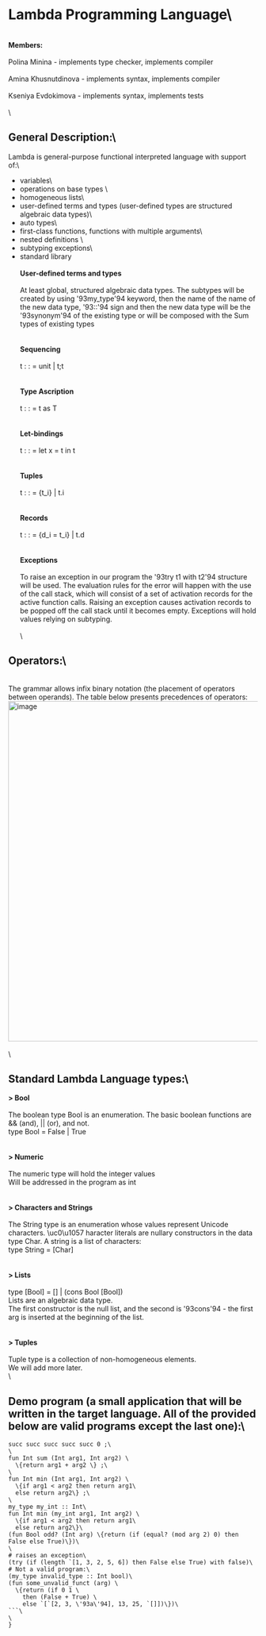# Lambda Programming Language\
 \
**Members:**\
\
Polina Minina - implements type checker, implements compiler <br /> \
Amina Khusnutdinova - implements syntax, implements compiler <br /> \
Kseniya Evdokimova - implements syntax, implements tests <br /> \
 \
## General Description:\
Lambda is general-purpose functional interpreted language with support of:\
- variables\
- operations on base types \
- homogeneous lists\
- user-defined terms and types (user-defined types are structured algebraic data types)\
- auto types\
- first-class functions, functions with multiple arguments\
- nested definitions \
- subtyping exceptions\
- standard library\
 \
**User-defined terms and types**\
\
At least global, structured algebraic data types. The subtypes will be created by using \'93my_type\'94 keyword, then the name of the name of the new data type, \'93::\'94 sign and then the new data type will be the \'93synonym\'94 of the existing type or will be composed with the Sum types of existing types\
\
\
**Sequencing**\
\
t : : = unit | t;t\
\
\
**Type Ascription**\
\
t : : = t as T\
\
\
**Let-bindings**\
\
t : : = let x = t in t\
\
\
**Tuples**\
\
t : : = \{t_i\} | t.i\
\
\
**Records**\
\
t : : = \{d_i = t_i\} | t.d\
\
\
**Exceptions**\
\
To raise an exception in our program the \'93try t1 with t2\'94 structure will be used. The evaluation rules for the error will happen with the use of the call stack, which will consist of a set of activation records for the active function calls. Raising an exception causes activation records to be popped off the call stack until it becomes empty. Exceptions will hold values relying on subtyping.\
 \
 \
## Operators:\
\
The grammar allows infix binary notation (the placement of operators between operands). The table below presents precedences of operators:\
<img width="686" alt="image" src="https://user-images.githubusercontent.com/69860125/165295850-dd094d89-522f-4dec-a5d7-66c76e8cf757.png">\
\
\
## Standard Lambda Language types:\
**> Bool**\
\
The boolean type Bool is an enumeration. The basic boolean functions are && (and), || (or), and not.\
type Bool  =  False | True\
\
\
**> Numeric**\
\
The numeric type will hold the integer values\
Will be addressed in the program as int\
\
\
**>  Characters and Strings**\
\
The String type is an enumeration whose values represent Unicode characters. \uc0\u1057 haracter literals are nullary constructors in the data type Char. A string is a list of characters: \
type  String  =  [Char]\
\
\
**> Lists**\
\
type  [Bool]  =  [] | (cons Bool [Bool])\
Lists are an algebraic data type. \
The first constructor is the null list, and the second is \'93cons\'94 - the first arg is inserted at the beginning of the list. \
\
\
**> Tuples**\
\
Tuple type is a collection of non-homogeneous elements.\
We will add more later.\
\
## Demo program (a small application that will be written in the target language. All of the provided below are valid programs except the last one):\
```\
succ succ succ succ succ 0 ;\
\
fun Int sum (Int arg1, Int arg2) \
  \{return arg1 + arg2 \} ;\
\
fun Int min (Int arg1, Int arg2) \
  \{if arg1 < arg2 then return arg1\
  else return arg2\} ;\
\
my_type my_int :: Int\
fun Int min (my_int arg1, Int arg2) \
  \{if arg1 < arg2 then return arg1\
  else return arg2\}\
(fun Bool odd? (Int arg) \{return (if (equal? (mod arg 2) 0) then False else True)\})\
\
# raises an exception\
(try (if (length `[1, 3, 2, 5, 6]) then False else True) with false)\
# Not a valid program:\
(my_type invalid_type :: Int bool)\
(fun some_unvalid_funct (arg) \
  \{return (if 0 1 \
    then (False + True) \
    else `[`[2, 3, \'93a\'94], 13, 25, `[]])\})\
```\
\
}